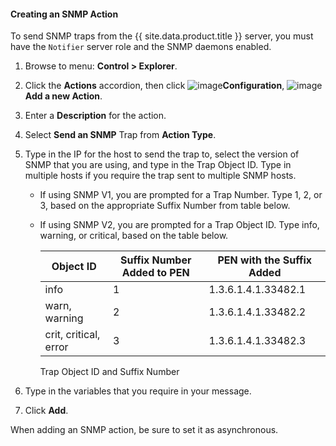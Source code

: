 #### Creating an SNMP Action

To send SNMP traps from the {{ site.data.product.title }} server, you must have the
`Notifier` server role and the SNMP daemons enabled.

1. Browse to menu: **Control > Explorer**.

2. Click the **Actions** accordion, then click
    ![image](../images/1847.png)**Configuration**,
    ![image](../images/1862.png)**Add a new Action**.

3. Enter a **Description** for the action.

4. Select **Send an SNMP** Trap from **Action Type**.

5. Type in the IP for the host to send the trap to, select the version
    of SNMP that you are using, and type in the Trap Object ID. Type in
    multiple hosts if you require the trap sent to multiple SNMP hosts.

      - If using SNMP V1, you are prompted for a Trap Number. Type 1, 2,
        or 3, based on the appropriate Suffix Number from table below.

      - If using SNMP V2, you are prompted for a Trap Object ID. Type
        info, warning, or critical, based on the table below.

        | Object ID             | Suffix Number Added to PEN | PEN with the Suffix Added |
        | --------------------- | -------------------------- | ------------------------- |
        | info                  | 1                          | 1.3.6.1.4.1.33482.1       |
        | warn, warning         | 2                          | 1.3.6.1.4.1.33482.2       |
        | crit, critical, error | 3                          | 1.3.6.1.4.1.33482.3       |


        Trap Object ID and Suffix Number

6. Type in the variables that you require in your message.

7. Click **Add**.

<div class="note">

When adding an SNMP action, be sure to set it as asynchronous.

</div>
